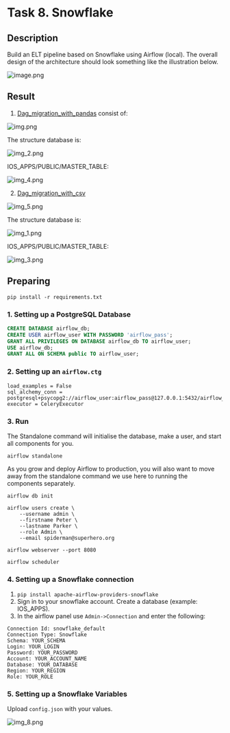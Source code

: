 # Task 8. Snowflake

## Description

Build an ELT pipeline based on Snowflake using Airflow (local). The overall design of the architecture should look something like the illustration below.

![image.png](images/image.png)

## Result

1. [Dag_migration_with_pandas](dags%2Fdag_migration_with_pandas.py) consist of:

![img.png](images%2Fimg.png)

The structure database is:  

![img_2.png](images%2Fimg_2.png)

IOS_APPS/PUBLIC/MASTER_TABLE:

![img_4.png](images%2Fimg_4.png)
   
2. [Dag_migration_with_csv](dags%2Fdag_migration_with_csv.py)

![img_5.png](images%2Fimg_5.png)
   
The structure database is:

![img_1.png](images%2Fimg_1.png)

IOS_APPS/PUBLIC/MASTER_TABLE:

![img_3.png](images%2Fimg_3.png)

## Preparing

```pip install -r requirements.txt```

### 1. Setting up a PostgreSQL Database

```sql
CREATE DATABASE airflow_db;
CREATE USER airflow_user WITH PASSWORD 'airflow_pass';
GRANT ALL PRIVILEGES ON DATABASE airflow_db TO airflow_user;
USE airflow_db;
GRANT ALL ON SCHEMA public TO airflow_user;
```

### 2. Setting up an ```airflow.ctg```

```
load_examples = False
sql_alchemy_conn = postgresql+psycopg2://airflow_user:airflow_pass@127.0.0.1:5432/airflow_db
executor = CeleryExecutor
```

### 3. Run

The Standalone command will initialise the database, make a user,
and start all components for you.

```
airflow standalone
```
As you grow and deploy Airflow to production, you will also want to move away from the standalone command we use here to running the components separately.

```
airflow db init

airflow users create \
    --username admin \
    --firstname Peter \
    --lastname Parker \
    --role Admin \
    --email spiderman@superhero.org

airflow webserver --port 8080

airflow scheduler
```

### 4. Setting up a Snowflake connection

1. ```pip install apache-airflow-providers-snowflake```
2. Sign in to your snowflake account. Create a database (example: IOS_APPS).
3. In the airflow panel use ```Admin->Connection``` and enter the following:
```
Connection Id: snowflake_default
Connection Type: Snowflake
Schema: YOUR_SCHEMA
Login: YOUR_LOGIN
Password: YOUR_PASSWORD
Account: YOUR_ACCOUNT_NAME
Database: YOUR_DATABASE
Region: YOUR_REGION
Role: YOUR_ROLE
```

### 5. Setting up a Snowflake Variables

Upload ```config.json``` with your values.

![img_8.png](images%2Fimg_8.png)
